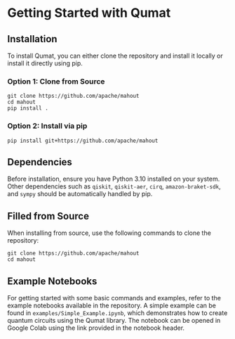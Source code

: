 # Getting Started with Qumat

## Installation

To install Qumat, you can either clone the repository and install it locally or install it directly using pip.

### Option 1: Clone from Source

```
git clone https://github.com/apache/mahout
cd mahout
pip install .
```

### Option 2: Install via pip

```
pip install git+https://github.com/apache/mahout
```

## Dependencies

Before installation, ensure you have Python 3.10 installed on your system. Other dependencies such as `qiskit`, `qiskit-aer`, `cirq`, `amazon-braket-sdk`, and `sympy` should be automatically handled by pip.

## Filled from Source

When installing from source, use the following commands to clone the repository:

```
git clone https://github.com/apache/mahout
cd mahout
```

## Example Notebooks

For getting started with some basic commands and examples, refer to the example notebooks available in the repository. A simple example can be found in `examples/Simple_Example.ipynb`, which demonstrates how to create quantum circuits using the Qumat library. The notebook can be opened in Google Colab using the link provided in the notebook header.